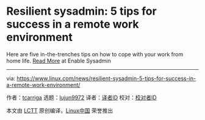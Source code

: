 [#]: collector: (lujun9972)
[#]: translator: ( )
[#]: reviewer: ( )
[#]: publisher: ( )
[#]: url: ( )
[#]: subject: (Resilient sysadmin: 5 tips for success in a remote work environment)
[#]: via: (https://www.linux.com/news/resilient-sysadmin-5-tips-for-success-in-a-remote-work-environment/)
[#]: author: (tcarriga https://www.redhat.com/sysadmin/resilient-sysadmin-5-tips)

Resilient sysadmin: 5 tips for success in a remote work environment
======

Here are five in-the-trenches tips on how to cope with your work from home life.
[Read More][1] at Enable Sysadmin

--------------------------------------------------------------------------------

via: https://www.linux.com/news/resilient-sysadmin-5-tips-for-success-in-a-remote-work-environment/

作者：[tcarriga][a]
选题：[lujun9972][b]
译者：[译者ID](https://github.com/译者ID)
校对：[校对者ID](https://github.com/校对者ID)

本文由 [LCTT](https://github.com/LCTT/TranslateProject) 原创编译，[Linux中国](https://linux.cn/) 荣誉推出

[a]: https://www.redhat.com/sysadmin/resilient-sysadmin-5-tips
[b]: https://github.com/lujun9972
[1]: https://www.redhat.com/sysadmin/resilient-sysadmin-5-tips
